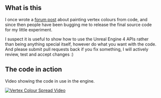 ## What is this
I once wrote a [forum post](https://forums.unrealengine.com/showthread.php?14851-Painting-Vertex-Colours-From-Code) about painting vertex colours from code, and since then people have been bugging me to release the final source code for my little experiment.

I suspect it is useful to show how to use the Unreal Engine 4 APIs rather than being anything special itself, however do what you want with the code. And please submit pull requests back if you fix something, I will actively review, test and accept changes :)

## The code in action
Video showing the code in use in the engine.

[![Vertex Colour Spread Video](http://img.youtube.com/vi/jRAf9jx572w/0.jpg)](https://www.youtube.com/watch?v=jRAf9jx572w)
